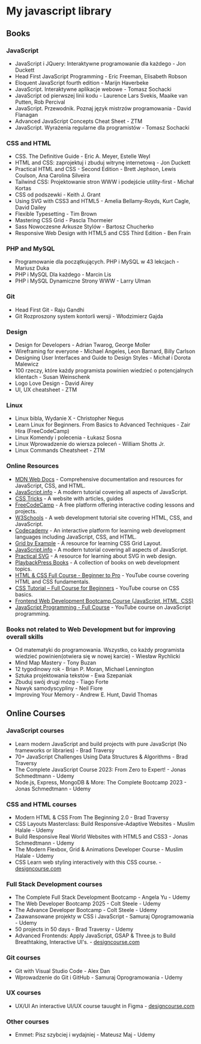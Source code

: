 # My javascript library

## Books

### JavaScript

- JavaScript i JQuery: Interaktywne programowanie dla każdego - Jon Duckett
- Head First JavaScript Programming - Eric Freeman, Elisabeth Robson
- Eloquent JavaScript fourth edition - Marijn Haverbeke
- JavaScript. Interaktywne aplikacje webowe - Tomasz Sochacki
- JavaScript od pierwszej linii kodu - Laurence Lars Svekis, Maaike van Putten, Rob Percival
- JavaScript. Przewodnik. Poznaj język mistrzów programowania - David Flanagan
- Advanced JavaScript Concepts Cheat Sheet - ZTM
- JavaScript. Wyrażenia regularne dla programistów - Tomasz Sochacki

### CSS and HTML

- CSS. The Definitive Guide - Eric A. Meyer, Estelle Weyl
- HTML and CSS: zaprojektuj i zbuduj witrynę internetową - Jon Duckett
- Practical HTML and CSS - Second Edition - Brett Jephson, Lewis Coulson, Ana Carolina Silveira
- Tailwind CSS: Projektowanie stron WWW i podejście utility-first - Michał Kortas
- CSS od podszewki - Keith J. Grant
- Using SVG with CSS3 and HTML5 - Amelia Bellamy-Royds, Kurt Cagle, David Dailey
- Flexible Typesetting - Tim Brown
- Mastering CSS Grid - Pascla Thormeier
- Sass Nowoczesne Arkusze Stylów - Bartosz Chucherko
- Responsive Web Design with HTML5 and CSS Third Edition - Ben Frain

### PHP and MySQL

- Programowanie dla początkujących. PHP i MySQL w 43 lekcjach - Mariusz Duka
- PHP i MySQL Dla każdego - Marcin Lis
- PHP i MySQL Dynamiczne Strony WWW - Larry Ulman

### Git

- Head First Git - Raju Gandhi
- Git Rozproszony system kontorli wersji -  Włodzimierz Gajda

### Design

- Design for Developers - Adrian Twarog, George Moller
- Wireframing for everyone - Michael Angeles, Leon Barnard, Billy Carlson
- Designing User Interfaces and Guide to Design Styles - Michał i Dorota Malewicz
- 100 rzeczy, które każdy programista powinien wiedzieć o potencjalnych klientach - Susan Weinschenk
- Logo Love Design - David Airey
- UI, UX cheatsheet - ZTM

### Linux

- Linux bibla, Wydanie X - Christopher Negus
- Learn Linux for Beginners. From Basics to Advanced Techniques - Zair Hira (FreeCodeCamp)
- Linux Komendy i polecenia - Łukasz Sosna
- Linux Wprowadzenie do wiersza poleceń - William Shotts Jr.
- Linux Commands Cheatsheet - ZTM

### Online Resources

- [MDN Web Docs](https://developer.mozilla.org/en-US/docs/Web/JavaScript) - Comprehensive documentation and resources for JavaScript, CSS, and HTML.
- [JavaScript.info](https://javascript.info/) - A modern tutorial covering all aspects of JavaScript.
- [CSS Tricks](https://css-tricks.com/) - A website with articles, guides
- [FreeCodeCamp](https://www.freecodecamp.org/) - A free platform offering interactive coding lessons and projects.
- [W3Schools](https://www.w3schools.com/) - A web development tutorial site covering HTML, CSS, and JavaScript.
- [Codecademy](https://www.codecademy.com/) - An interactive platform for learning web development languages including JavaScript, CSS, and HTML.
- [Grid by Example](https://gridbyexample.com/learn/) - A resource for learning CSS Grid Layout.
- [JavaScript.info](https://javascript.info/) - A modern tutorial covering all aspects of JavaScript.
- [Practical SVG](https://practical-svg.chriscoyier.net/) - A resource for learning about SVG in web design.
- [PlaybackPress Books](https://playbackpress.com/books) - A collection of books on web development topics.
- [HTML & CSS Full Course - Beginner to Pro](https://youtu.be/G3e-cpL7ofc?si=B4IW4CBr4ScsowdZ) - YouTube course covering HTML and CSS fundamentals.
- [CSS Tutorial – Full Course for Beginners](https://youtu.be/OXGznpKZ_sA?si=t6kMlsUI7NZ6Q7gb) - YouTube course on CSS basics.
- [Frontend Web Development Bootcamp Course (JavaScript, HTML, CSS)](https://www.youtube.com/watch?v=zJSY8tbf_ys&pp=ygUXZnJlZWNvZGVjYW1wIGphdmFzY3JpcHQ%3D)
- [JavaScript Programming - Full Course](https://www.youtube.com/watch?v=jS4aFq5-91M&pp=ygUjZnJlZWNvZGVjYW1wIGphdmFzY3JpcHQgZnVsbCBjb3Vyc2U%3D) - YouTube course on JavaScript programming.

### Books not related to Web Development but for improving overall skills

- Od matematyki do programowania. Wszystko, co każdy programista wiedzieć powinien(otwiera się w nowej karcie) - Wiesław Rychlicki
- Mind Map Mastery - Tony Buzan
- 12 tygodinowy rok - Brian P. Moran, Michael Lennington
- Sztuka projektowania tekstów - Ewa Szepaniak
- Zbuduj swój drugi mózg - Tiago Forte
- Nawyk samodyscypliny - Neil Fiore
- Improving Your Memory - Andrew E. Hunt, David Thomas

## Online Courses

### JavaScript courses

- Learn modern JavaScript and build projects with pure JavaScript (No frameworks or libraries) - Brad Traversy
- 70+ JavaScript Challenges Using Data Structures & Algorithms - Brad Traversy
- The Complete JavaScript Course 2023: From Zero to Expert! - Jonas Schmedtmann - Udemy
- Node.js, Express, MongoDB & More: The Complete Bootcamp 2023 - Jonas Schmedtmann - Udemy

### CSS and HTML courses

- Modern HTML & CSS From The Beginning 2.0 - Brad Traversy
- CSS Layouts Masterclass: Build Responsive-Adaptive Websites - Muslim Halale - Udemy
- Build Responsive Real World Websites with HTML5 and CSS3 - Jonas Schmedtmann - Udemy
- The Modern Flexbox, Grid & Animations Developer Course - Muslim Halale - Udemy
- CSS Learn web styling interactively with this CSS course. - [designcourse.com](https://designcourse.com)

### Full Stack Development courses

- The Complete Full Stack Development Bootcamp - Angela Yu - Udemy
- The Web Developer Bootcamp 2025 - Colt Steele - Udemy
- The Advance Developer Bootcamp - Colt Steele - Udemy
- Zaawansowane projekty w CSS i JavaScript - Samuraj Oprogramowania - Udemy
- 50 projects in 50 days - Brad Traversy - Udemy
- Advanced Frontends: Apply JavaScript, GSAP & Three.js to Build Breathtaking, Interactive UI's. - [designcourse.com](https://designcourse.com)

### Git courses

- Git with Visual Studio Code - Alex Dan
- Wprowadzenie do Git i GitHub - Samuraj Oprogramowania - Udemy

### UX courses

- UX/UI An interactive UI/UX course tauught in Figma - [designcourse.com](https://designcourse.com)

### Other courses

- Emmet: Pisz szybciej i wydajniej - Mateusz Maj - Udemy
